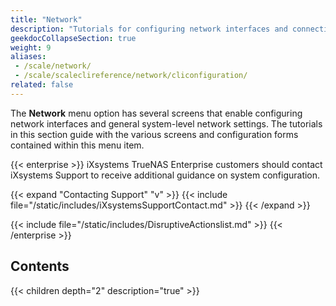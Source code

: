 ```yaml
---
title: "Network"
description: "Tutorials for configuring network interfaces and connections in TrueNAS."
geekdocCollapseSection: true
weight: 9
aliases:
 - /scale/network/
 - /scale/scaleclireference/network/cliconfiguration/
related: false
---
```


The **Network** menu option has several screens that enable configuring network interfaces and general system-level network settings.
The tutorials in this section guide with the various screens and configuration forms contained within this menu item.

{{< enterprise >}}
iXsystems TrueNAS Enterprise customers should contact iXsystems Support to receive additional guidance on system configuration.

{{< expand "Contacting Support" "v" >}}
{{< include file="/static/includes/iXsystemsSupportContact.md" >}}
{{< /expand >}}

{{< include file="/static/includes/DisruptiveActionslist.md" >}}
{{< /enterprise >}}

<div class="noprint">

## Contents

{{< children depth="2" description="true" >}}

</div>
